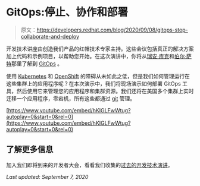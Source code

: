# GitOps:停止、协作和部署

> 原文：<https://developers.redhat.com/blog/2020/09/08/gitops-stop-collaborate-and-deploy>

开发技术讲座由创造我们产品的红帽技术专家主持。这些会议包括真正的解决方案加上代码和示例项目，以帮助您开始。在这次演讲中，你将从[瑞安·库克](https://developers.redhat.com/authors/ryan-cook)和[伯尔·萨特](https://developers.redhat.com/blog/author/burrsutter/)那里了解到 [GitOps](https://developers.redhat.com/blog/2020/08/17/openshift-joins-the-argo-cd-community-kubecon-europe-2020/) 。

使用 [Kubernetes](https://developers.redhat.com/topics/kubernetes/) 和 [OpenShift](http://developers.redhat.com/openshift) 的障碍从未如此之低，但是我们如何管理运行在这些集群上的应用程序呢？在本次演示中，我们将现场演示如何部署 GitOps 工具，然后使用它来管理您的应用程序和集群资源。我们还将在美国多个集群上实时迁移一个应用程序，零宕机，所有这些都通过 [git](https://git-scm.com/) 管理。

[https://www.youtube.com/embed/hKIGLFwWtug?autoplay=0&start=0&rel=0](https://www.youtube.com/embed/hKIGLFwWtug?autoplay=0&start=0&rel=0)

## 了解更多信息

加入我们即将到来的开发者大会，看看我们收集的[过去的开发技术演讲](https://developers.redhat.com/devnation/?page=0)。

*Last updated: September 7, 2020*